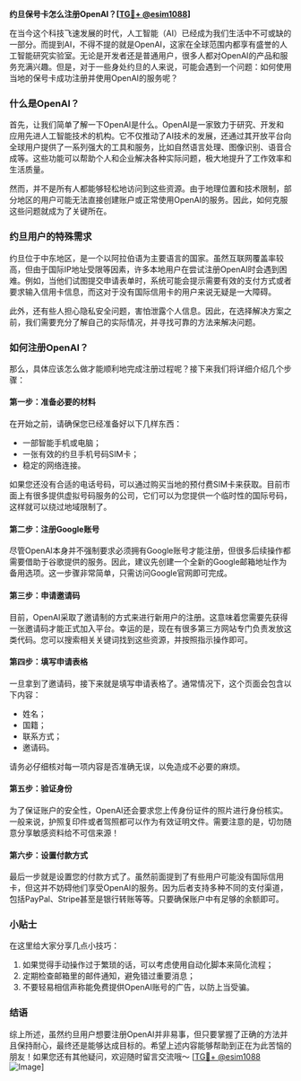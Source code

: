 **约旦保号卡怎么注册OpenAI？[[TG💪+ @esim1088](https://t.me/s/esim1088)]**

在当今这个科技飞速发展的时代，人工智能（AI）已经成为我们生活中不可或缺的一部分。而提到AI，不得不提的就是OpenAI，这家在全球范围内都享有盛誉的人工智能研究实验室。无论是开发者还是普通用户，很多人都对OpenAI的产品和服务充满兴趣。但是，对于一些身处约旦的人来说，可能会遇到一个问题：如何使用当地的保号卡成功注册并使用OpenAI的服务呢？

### 什么是OpenAI？
首先，让我们简单了解一下OpenAI是什么。OpenAI是一家致力于研究、开发和应用先进人工智能技术的机构。它不仅推动了AI技术的发展，还通过其开放平台向全球用户提供了一系列强大的工具和服务，比如自然语言处理、图像识别、语音合成等。这些功能可以帮助个人和企业解决各种实际问题，极大地提升了工作效率和生活质量。

然而，并不是所有人都能够轻松地访问到这些资源。由于地理位置和技术限制，部分地区的用户可能无法直接创建账户或正常使用OpenAI的服务。因此，如何克服这些问题就成为了关键所在。

### 约旦用户的特殊需求
约旦位于中东地区，是一个以阿拉伯语为主要语言的国家。虽然互联网覆盖率较高，但由于国际IP地址受限等因素，许多本地用户在尝试注册OpenAI时会遇到困难。例如，当他们试图提交申请表单时，系统可能会提示需要有效的支付方式或者要求输入信用卡信息，而这对于没有国际信用卡的用户来说无疑是一大障碍。

此外，还有些人担心隐私安全问题，害怕泄露个人信息。因此，在选择解决方案之前，我们需要充分了解自己的实际情况，并寻找可靠的方法来解决问题。

### 如何注册OpenAI？
那么，具体应该怎么做才能顺利地完成注册过程呢？接下来我们将详细介绍几个步骤：

#### 第一步：准备必要的材料
在开始之前，请确保您已经准备好以下几样东西：
- 一部智能手机或电脑；
- 一张有效的约旦手机号码SIM卡；
- 稳定的网络连接。

如果您还没有合适的电话号码，可以通过购买当地的预付费SIM卡来获取。目前市面上有很多提供虚拟号码服务的公司，它们可以为您提供一个临时性的国际号码，这样就可以绕过地域限制了。

#### 第二步：注册Google账号
尽管OpenAI本身并不强制要求必须拥有Google账号才能注册，但很多后续操作都需要借助于谷歌提供的服务。因此，建议先创建一个全新的Google邮箱地址作为备用选项。这一步骤非常简单，只需访问Google官网即可完成。

#### 第三步：申请邀请码
目前，OpenAI采取了邀请制的方式来进行新用户的注册。这意味着您需要先获得一张邀请码才能正式加入平台。幸运的是，现在有很多第三方网站专门负责发放这类代码。您可以搜索相关关键词找到这些资源，并按照指示操作即可。

#### 第四步：填写申请表格
一旦拿到了邀请码，接下来就是填写申请表格了。通常情况下，这个页面会包含以下内容：
- 姓名；
- 国籍；
- 联系方式；
- 邀请码。

请务必仔细核对每一项内容是否准确无误，以免造成不必要的麻烦。

#### 第五步：验证身份
为了保证账户的安全性，OpenAI还会要求您上传身份证件的照片进行身份核实。一般来说，护照复印件或者驾照都可以作为有效证明文件。需要注意的是，切勿随意分享敏感资料给不可信来源！

#### 第六步：设置付款方式
最后一步就是设置您的付款方式了。虽然前面提到了有些用户可能没有国际信用卡，但这并不妨碍他们享受OpenAI的服务。因为后者支持多种不同的支付渠道，包括PayPal、Stripe甚至是银行转账等等。只要确保账户中有足够的余额即可。

### 小贴士
在这里给大家分享几点小技巧：
1. 如果觉得手动操作过于繁琐的话，可以考虑使用自动化脚本来简化流程；
2. 定期检查邮箱里的邮件通知，避免错过重要消息；
3. 不要轻易相信声称能免费提供OpenAI账号的广告，以防上当受骗。

### 结语
综上所述，虽然约旦用户想要注册OpenAI并非易事，但只要掌握了正确的方法并且保持耐心，最终还是能够达成目标的。希望上述内容能够帮助到正在为此苦恼的朋友！如果您还有其他疑问，欢迎随时留言交流哦～ [[TG💪+ @esim1088](https://t.me/s/esim1088) ![Image](https://i.postimg.cc/4NQfJmqS/Snipaste-2025-05-13-00-14-12.png)]